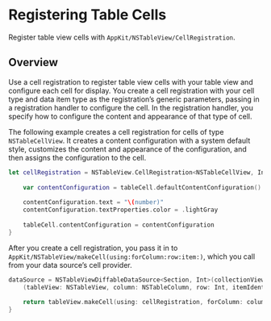 # Registering Table Cells

Register table view cells with ``AppKit/NSTableView/CellRegistration``.

## Overview

Use a cell registration to register table view cells with your table view and configure each cell for display. You create a cell registration with your cell type and data item type as the registration’s generic parameters, passing in a registration handler to configure the cell. In the registration handler, you specify how to configure the content and appearance of that type of cell.

The following example creates a cell registration for cells of type `NSTableCellView`. It creates a content configuration with a system default style, customizes the content and appearance of the configuration, and then assigns the configuration to the cell.

```swift
let cellRegistration = NSTableView.CellRegistration<NSTableCellView, Int> { tableCell, indexPath, number in
    
    var contentConfiguration = tableCell.defaultContentConfiguration()
    
    contentConfiguration.text = "\(number)"
    contentConfiguration.textProperties.color = .lightGray
    
    tableCell.contentConfiguration = contentConfiguration
}
```

After you create a cell registration, you pass it in to ``AppKit/NSTableView/makeCell(using:forColumn:row:item:)``, which you call from your data source’s cell provider.

```swift
dataSource = NSTableViewDiffableDataSource<Section, Int>(collectionView: collectionView) {
    (tableView: NSTableView, column: NSTableColumn, row: Int, itemIdentifier: Int) -> NSView in
    
    return tableView.makeCell(using: cellRegistration, forColumn: column, row: row, item: itemIdentifier)
}
```
